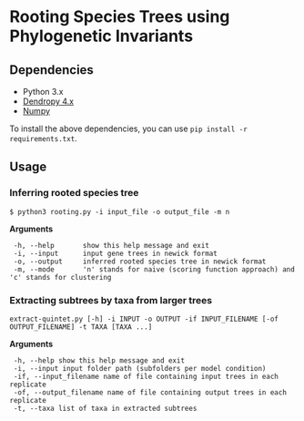 # Rooting Species Trees using Phylogenetic Invariants

## Dependencies
- Python 3.x
- [Dendropy 4.x](https://dendropy.org/index.html)
- [Numpy](https://numpy.org)

To install the above dependencies, you can use `pip install -r requirements.txt`. 

## Usage
### Inferring rooted species tree
```
$ python3 rooting.py -i input_file -o output_file -m n
```
**Arguments**
```
 -h, --help       show this help message and exit
 -i, --input      input gene trees in newick format
 -o, --output     inferred rooted species tree in newick format
 -m, --mode       'n' stands for naive (scoring function approach) and 'c' stands for clustering
```
### Extracting subtrees by taxa from larger trees
```
extract-quintet.py [-h] -i INPUT -o OUTPUT -if INPUT_FILENAME [-of OUTPUT_FILENAME] -t TAXA [TAXA ...]
```
**Arguments**
```
 -h, --help show this help message and exit
 -i, --input input folder path (subfolders per model condition)
 -if, --input_filename name of file containing input trees in each replicate
 -of, --output_filename name of file containing output trees in each replicate
 -t, --taxa list of taxa in extracted subtrees
```
